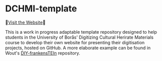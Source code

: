 # DCHMI-template

🚀[Visit the Website](https://skynas.github.io/myproject/)🚀

This is a work in progress adaptable template repository designed to help students in the University of Borås' Digitizing Cultural Herirate Materials course to develop their own website for presenting their digitisation projects, hosted on GitHub. A more elaborate example can be found in Wout's [DIY-frankensTEIn](https://woutdln.github.io/DIY-frankensTEIn/index.html) repository.

